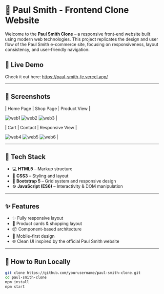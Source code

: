 # 🎨 Paul Smith - Frontend Clone Website

Welcome to the **Paul Smith Clone** – a responsive front-end website built using modern web technologies. This project replicates the design and user flow of the Paul Smith e-commerce site, focusing on responsiveness, layout consistency, and user-friendly navigation.

## 🚀 Live Demo

Check it out here: https://paul-smith-fe.vercel.app/

---

## 📸 Screenshots

| Home Page | Shop Page | Product View |

![web1](https://github.com/user-attachments/assets/bad9ea47-a1ac-42a7-9786-4e3a07b75468)
![web2](https://github.com/user-attachments/assets/cac31086-196a-4916-aadb-3112fe7441d5)
![web3](https://github.com/user-attachments/assets/71f8133e-7b70-4f9f-980d-0b5a20789a7e) |

| Cart | Contact | Responsive View |

![web4](https://github.com/user-attachments/assets/3260454f-0996-4b4f-a428-ec6daacf2e20)
![web5](https://github.com/user-attachments/assets/be339610-4831-46a9-9916-f27d589cf94f)
![web6](https://github.com/user-attachments/assets/d16dd46e-b4e4-4b06-a6f4-6e71d424bce6) |

---

## 🧰 Tech Stack

- 💻 **HTML5** – Markup structure
- 🎨 **CSS3** – Styling and layout
- 🧱 **Bootstrap 5** – Grid system and responsive design
- ⚙️ **JavaScript (ES6)** – Interactivity & DOM manipulation

---

## ✨ Features

- ✨ Fully responsive layout
- 🛒 Product cards & shopping layout
- 📦 Component-based architecture
- 📱 Mobile-first design
- 🌐 Clean UI inspired by the official Paul Smith website


---

## 📁 How to Run Locally

```bash
git clone https://github.com/yourusername/paul-smith-clone.git
cd paul-smith-clone
npm install
npm start

